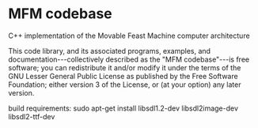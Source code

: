 MFM codebase
============

C++ implementation of the Movable Feast Machine computer architecture

This code library, and its associated programs, examples, and
documentation---collectively described as the "MFM codebase"---is
free software; you can redistribute it and/or modify it under the
terms of the GNU Lesser General Public License as published by the
Free Software Foundation; either version 3 of the License, or (at your
option) any later version.

build requirements:
sudo apt-get install libsdl1.2-dev libsdl2image-dev libsdl2-ttf-dev


